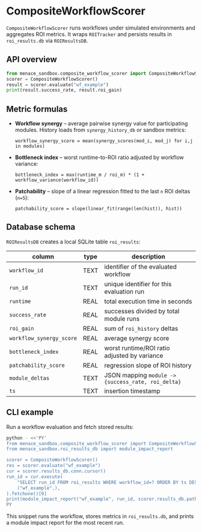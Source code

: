 # CompositeWorkflowScorer

`CompositeWorkflowScorer` runs workflows under simulated environments and aggregates ROI metrics. It wraps `ROITracker` and persists results in `roi_results.db` via `ROIResultsDB`.

## API overview

```python
from menace_sandbox.composite_workflow_scorer import CompositeWorkflowScorer
scorer = CompositeWorkflowScorer()
result = scorer.evaluate("wf_example")
print(result.success_rate, result.roi_gain)
```

## Metric formulas

- **Workflow synergy** – average pairwise synergy value for participating modules. History loads from `synergy_history_db` or sandbox metrics:

  ```
  workflow_synergy_score = mean(synergy_scores(mod_i, mod_j) for i,j in modules)
  ```

- **Bottleneck index** – worst runtime-to-ROI ratio adjusted by workflow variance:

  ```
  bottleneck_index = max(runtime_m / roi_m) * (1 + workflow_variance(workflow_id))
  ```

- **Patchability** – slope of a linear regression fitted to the last `n` ROI deltas (`n=5`):

  ```
  patchability_score = slope(linear_fit(range(len(hist)), hist))
  ```

## Database schema

`ROIResultsDB` creates a local SQLite table `roi_results`:

| column | type | description |
| --- | --- | --- |
| `workflow_id` | TEXT | identifier of the evaluated workflow |
| `run_id` | TEXT | unique identifier for this evaluation run |
| `runtime` | REAL | total execution time in seconds |
| `success_rate` | REAL | successes divided by total module runs |
| `roi_gain` | REAL | sum of `roi_history` deltas |
| `workflow_synergy_score` | REAL | average synergy score |
| `bottleneck_index` | REAL | worst runtime/ROI ratio adjusted by variance |
| `patchability_score` | REAL | regression slope of ROI history |
| `module_deltas` | TEXT | JSON mapping `module -> {success_rate, roi_delta}` |
| `ts` | TEXT | insertion timestamp |

## CLI example

Run a workflow evaluation and fetch stored results:

```bash
python - <<'PY'
from menace_sandbox.composite_workflow_scorer import CompositeWorkflowScorer
from menace_sandbox.roi_results_db import module_impact_report

scorer = CompositeWorkflowScorer()
res = scorer.evaluate("wf_example")
cur = scorer.results_db.conn.cursor()
run_id = cur.execute(
    "SELECT run_id FROM roi_results WHERE workflow_id=? ORDER BY ts DESC LIMIT 1",
    ("wf_example",),
).fetchone()[0]
print(module_impact_report("wf_example", run_id, scorer.results_db.path))
PY
```

This snippet runs the workflow, stores metrics in `roi_results.db`, and prints a module impact report for the most recent run.
